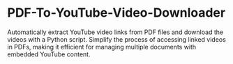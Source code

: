 # PDF-To-YouTube-Video-Downloader
 Automatically extract YouTube video links from PDF files and download the videos with a Python script. Simplify the process of accessing linked videos in PDFs, making it efficient for managing multiple documents with embedded YouTube content.
